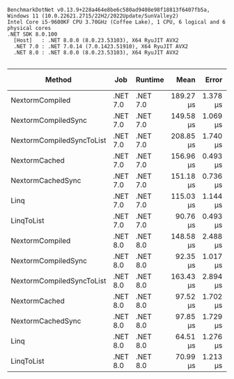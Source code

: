 ```

BenchmarkDotNet v0.13.9+228a464e8be6c580ad9408e98f18813f6407fb5a, Windows 11 (10.0.22621.2715/22H2/2022Update/SunValley2)
Intel Core i5-9600KF CPU 3.70GHz (Coffee Lake), 1 CPU, 6 logical and 6 physical cores
.NET SDK 8.0.100
  [Host]   : .NET 8.0.0 (8.0.23.53103), X64 RyuJIT AVX2
  .NET 7.0 : .NET 7.0.14 (7.0.1423.51910), X64 RyuJIT AVX2
  .NET 8.0 : .NET 8.0.0 (8.0.23.53103), X64 RyuJIT AVX2


```
| Method                    | Job      | Runtime  | Mean      | Error    | StdDev   | Ratio | RatioSD | Gen0    | Gen1    | Allocated | Alloc Ratio |
|-------------------------- |--------- |--------- |----------:|---------:|---------:|------:|--------:|--------:|--------:|----------:|------------:|
| NextormCompiled           | .NET 7.0 | .NET 7.0 | 189.27 μs | 1.378 μs | 1.289 μs |  1.25 |    0.01 | 50.7813 |       - | 234.41 KB |        0.99 |
| NextormCompiledSync       | .NET 7.0 | .NET 7.0 | 149.58 μs | 1.069 μs | 1.000 μs |  0.99 |    0.01 | 50.7813 |       - | 234.41 KB |        0.99 |
| NextormCompiledSyncToList | .NET 7.0 | .NET 7.0 | 208.85 μs | 1.740 μs | 1.627 μs |  1.38 |    0.01 | 61.2793 | 20.5078 | 312.59 KB |        1.32 |
| NextormCached             | .NET 7.0 | .NET 7.0 | 156.96 μs | 0.493 μs | 0.385 μs |  1.04 |    0.01 | 51.2695 |       - | 236.62 KB |        1.00 |
| NextormCachedSync         | .NET 7.0 | .NET 7.0 | 151.18 μs | 0.736 μs | 0.615 μs |  1.00 |    0.00 | 51.2695 |       - | 236.48 KB |        1.00 |
| Linq                      | .NET 7.0 | .NET 7.0 | 115.03 μs | 1.144 μs | 0.955 μs |  0.76 |    0.01 | 51.0254 |       - | 234.45 KB |        0.99 |
| LinqToList                | .NET 7.0 | .NET 7.0 |  90.76 μs | 0.493 μs | 0.412 μs |  0.60 |    0.00 | 61.1572 | 20.5078 | 312.63 KB |        1.32 |
| NextormCompiled           | .NET 8.0 | .NET 8.0 | 148.58 μs | 2.488 μs | 2.078 μs |  0.98 |    0.01 | 50.7813 |       - | 234.41 KB |        0.99 |
| NextormCompiledSync       | .NET 8.0 | .NET 8.0 |  92.35 μs | 1.017 μs | 0.849 μs |  0.61 |    0.01 | 50.9033 |       - | 234.41 KB |        0.99 |
| NextormCompiledSyncToList | .NET 8.0 | .NET 8.0 | 163.43 μs | 2.894 μs | 2.707 μs |  1.08 |    0.02 | 61.2793 | 20.5078 | 312.59 KB |        1.32 |
| NextormCached             | .NET 8.0 | .NET 8.0 |  97.52 μs | 1.702 μs | 3.515 μs |  0.66 |    0.02 | 51.2695 |       - | 236.62 KB |        1.00 |
| NextormCachedSync         | .NET 8.0 | .NET 8.0 |  97.85 μs | 1.729 μs | 1.618 μs |  0.65 |    0.01 | 51.2695 |       - | 236.48 KB |        1.00 |
| Linq                      | .NET 8.0 | .NET 8.0 |  64.51 μs | 1.276 μs | 2.364 μs |  0.43 |    0.01 | 51.0254 |       - | 234.45 KB |        0.99 |
| LinqToList                | .NET 8.0 | .NET 8.0 |  70.99 μs | 1.213 μs | 1.348 μs |  0.47 |    0.01 | 61.2793 | 20.3857 | 312.63 KB |        1.32 |
